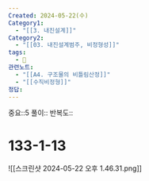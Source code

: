 ```yaml
---
Created: 2024-05-22(수)
Category1:
  - "[[3. 내진설계]]"
Category2:
  - "[[03. 내진설계범주, 비정형성]]"
tags:
  - 🧮
관련노트:
  - "[[A4. 구조물의 비틀림산정]]"
  - "[[수직비정형]]"
정답:
---
```

중요::5
풀이::
반복도::
#  133-1-13

![[스크린샷 2024-05-22 오후 1.46.31.png]]